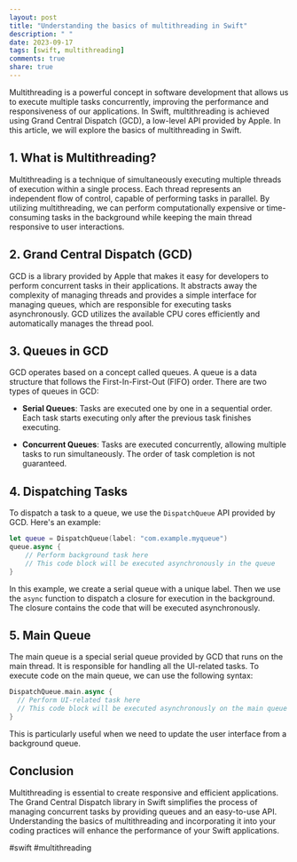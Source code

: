 ```yaml
---
layout: post
title: "Understanding the basics of multithreading in Swift"
description: " "
date: 2023-09-17
tags: [swift, multithreading]
comments: true
share: true
---
```


Multithreading is a powerful concept in software development that allows us to execute multiple tasks concurrently, improving the performance and responsiveness of our applications. In Swift, multithreading is achieved using Grand Central Dispatch (GCD), a low-level API provided by Apple. In this article, we will explore the basics of multithreading in Swift.

## 1. What is Multithreading?

Multithreading is a technique of simultaneously executing multiple threads of execution within a single process. Each thread represents an independent flow of control, capable of performing tasks in parallel. By utilizing multithreading, we can perform computationally expensive or time-consuming tasks in the background while keeping the main thread responsive to user interactions.

## 2. Grand Central Dispatch (GCD)

GCD is a library provided by Apple that makes it easy for developers to perform concurrent tasks in their applications. It abstracts away the complexity of managing threads and provides a simple interface for managing queues, which are responsible for executing tasks asynchronously. GCD utilizes the available CPU cores efficiently and automatically manages the thread pool.

## 3. Queues in GCD

GCD operates based on a concept called queues. A queue is a data structure that follows the First-In-First-Out (FIFO) order. There are two types of queues in GCD:

- **Serial Queues**: Tasks are executed one by one in a sequential order. Each task starts executing only after the previous task finishes executing.
  
- **Concurrent Queues**: Tasks are executed concurrently, allowing multiple tasks to run simultaneously. The order of task completion is not guaranteed.

## 4. Dispatching Tasks

To dispatch a task to a queue, we use the `DispatchQueue` API provided by GCD. Here's an example:

```swift
let queue = DispatchQueue(label: "com.example.myqueue")
queue.async {
    // Perform background task here
    // This code block will be executed asynchronously in the queue
}
```

In this example, we create a serial queue with a unique label. Then we use the `async` function to dispatch a closure for execution in the background. The closure contains the code that will be executed asynchronously.

## 5. Main Queue

The main queue is a special serial queue provided by GCD that runs on the main thread. It is responsible for handling all the UI-related tasks. To execute code on the main queue, we can use the following syntax:

```swift
DispatchQueue.main.async {
  // Perform UI-related task here
  // This code block will be executed asynchronously on the main queue
}
```

This is particularly useful when we need to update the user interface from a background queue.

## Conclusion

Multithreading is essential to create responsive and efficient applications. The Grand Central Dispatch library in Swift simplifies the process of managing concurrent tasks by providing queues and an easy-to-use API. Understanding the basics of multithreading and incorporating it into your coding practices will enhance the performance of your Swift applications.

#swift #multithreading